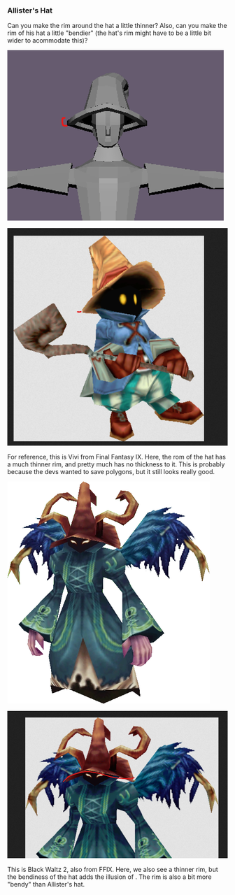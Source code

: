 
### Allister's Hat

Can you make the rim around the hat a little thinner? Also, can you make the rim of his hat a little "bendier" (the hat's rim might have to be a little bit wider to acommodate this)?

![](<../../../../_Meta/Attachments/Pasted image 20250530153103.png>)

![](<../../../../_Meta/Attachments/Pasted image 20250530153229.png>)

For reference, this is Vivi from Final Fantasy IX. Here, the rom of the hat has a much thinner rim, and pretty much has no thickness to it. This is probably because the devs wanted to save polygons, but it still looks really good.

![](<../../../../_Meta/Attachments/Black_Waltz_2-FFIX.PNG.webp>)

![](<../../../../_Meta/Attachments/Pasted image 20250530154229.png>)

This is Black Waltz 2, also from FFIX. Here, we also see a thinner rim, but the bendiness of the hat adds the illusion of . The rim is also a bit more "bendy" than Allister's hat.

